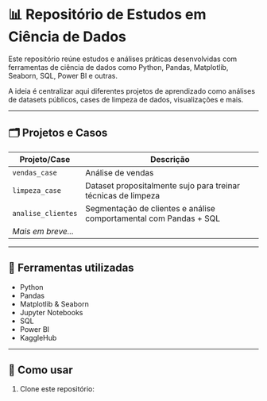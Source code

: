 # 📊 Repositório de Estudos em Ciência de Dados

Este repositório reúne estudos e análises práticas desenvolvidas com ferramentas de ciência de dados como Python, Pandas, Matplotlib, Seaborn, SQL, Power BI e outras.

A ideia é centralizar aqui diferentes projetos de aprendizado como análises de datasets públicos, cases de limpeza de dados, visualizações e mais.

---

## 🗂️ Projetos e Casos

| Projeto/Case        | Descrição                                                              |
|---------------------|------------------------------------------------------------------------|
| `vendas_case`        | Análise de vendas       
| `limpeza_case`       | Dataset propositalmente sujo para treinar técnicas de limpeza         |
| `analise_clientes`   | Segmentação de clientes e análise comportamental com Pandas + SQL     |
| _Mais em breve..._   |                                                                      |

---

## 🧰 Ferramentas utilizadas
- Python
- Pandas
- Matplotlib & Seaborn
- Jupyter Notebooks
- SQL
- Power BI
- KaggleHub

---

## 🚀 Como usar
1. Clone este repositório:

